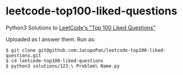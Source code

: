 # leetcode-top100-liked-questions
Python3 Solutions to [LeetCode's "Top 100 Liked Questions"](https://leetcode.com/problem-list/79h8rn6/)

Uploaded as I answer them. Run as:
```
$ git clone git@github.com:JacopoPan/leetcode-top100-liked-questions.git
$ cd leetcode-top100-liked-questions
$ python3 solutions/123.\ Problem\ Name.py
```
